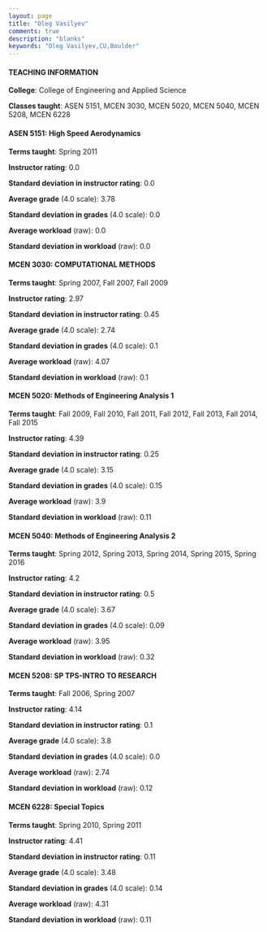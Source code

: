 ```yaml
---
layout: page
title: "Oleg Vasilyev" 
comments: true
description: "blanks"
keywords: "Oleg Vasilyev,CU,Boulder"
---
```

<head>
<script src="https://ajax.googleapis.com/ajax/libs/jquery/2.1.3/jquery.min.js"></script>
<script src="https://dl.dropboxusercontent.com/s/pc42nxpaw1ea4o9/highcharts.js?dl=0"></script>
<!-- <script src="../assets/js/highcharts.js"></script> -->
<style type="text/css">@font-face {
	font-family: "Bebas Neue";
	src: url(https://www.filehosting.org/file/details/544349/BebasNeue Regular.otf) format("opentype");
	}
	h1.Bebas { 
		font-family: "Bebas Neue", Verdana, Tahoma;
	}
</style>
</head>
	   
#### TEACHING INFORMATION

**College**: College of Engineering and Applied Science

**Classes taught**: ASEN 5151, MCEN 3030, MCEN 5020, MCEN 5040, MCEN 5208, MCEN 6228

#### ASEN 5151: High Speed Aerodynamics

**Terms taught**: Spring 2011

**Instructor rating**: 0.0

**Standard deviation in instructor rating**: 0.0

**Average grade** (4.0 scale): 3.78

**Standard deviation in grades** (4.0 scale): 0.0

**Average workload** (raw): 0.0

**Standard deviation in workload** (raw): 0.0

#### MCEN 3030: COMPUTATIONAL METHODS

**Terms taught**: Spring 2007, Fall 2007, Fall 2009

**Instructor rating**: 2.97

**Standard deviation in instructor rating**: 0.45

**Average grade** (4.0 scale): 2.74

**Standard deviation in grades** (4.0 scale): 0.1

**Average workload** (raw): 4.07

**Standard deviation in workload** (raw): 0.1

#### MCEN 5020: Methods of Engineering Analysis 1

**Terms taught**: Fall 2009, Fall 2010, Fall 2011, Fall 2012, Fall 2013, Fall 2014, Fall 2015

**Instructor rating**: 4.39

**Standard deviation in instructor rating**: 0.25

**Average grade** (4.0 scale): 3.15

**Standard deviation in grades** (4.0 scale): 0.15

**Average workload** (raw): 3.9

**Standard deviation in workload** (raw): 0.11

#### MCEN 5040: Methods of Engineering Analysis 2

**Terms taught**: Spring 2012, Spring 2013, Spring 2014, Spring 2015, Spring 2016

**Instructor rating**: 4.2

**Standard deviation in instructor rating**: 0.5

**Average grade** (4.0 scale): 3.67

**Standard deviation in grades** (4.0 scale): 0.09

**Average workload** (raw): 3.95

**Standard deviation in workload** (raw): 0.32

#### MCEN 5208: SP TPS-INTRO TO RESEARCH

**Terms taught**: Fall 2006, Spring 2007

**Instructor rating**: 4.14

**Standard deviation in instructor rating**: 0.1

**Average grade** (4.0 scale): 3.8

**Standard deviation in grades** (4.0 scale): 0.0

**Average workload** (raw): 2.74

**Standard deviation in workload** (raw): 0.12

#### MCEN 6228: Special Topics

**Terms taught**: Spring 2010, Spring 2011

**Instructor rating**: 4.41

**Standard deviation in instructor rating**: 0.11

**Average grade** (4.0 scale): 3.48

**Standard deviation in grades** (4.0 scale): 0.14

**Average workload** (raw): 4.31

**Standard deviation in workload** (raw): 0.11

